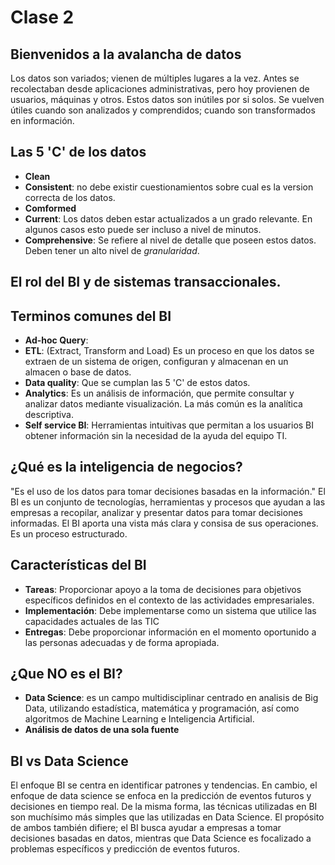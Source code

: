 # Clase 2
## Bienvenidos a la avalancha de datos
Los datos son variados; vienen de múltiples lugares a la vez. Antes se recolectaban desde aplicaciones administrativas, pero hoy provienen de usuarios, máquinas y otros.
Estos datos son inútiles por si solos. Se vuelven útiles cuando son analizados y comprendidos; cuando son transformados en información.

## Las 5 'C' de los datos
- **Clean**
- **Consistent**: no debe existir cuestionamientos sobre cual es la version correcta de los datos.
- **Comformed**
- **Current**: Los datos deben estar actualizados a un grado relevante. En algunos casos esto puede ser incluso a nivel de minutos.
- **Comprehensive**: Se refiere al nivel de detalle que poseen estos datos. Deben tener un alto nivel de *granularidad*.

## El rol del BI y de sistemas transaccionales.


## Terminos comunes del BI
- **Ad-hoc Query**: 
- **ETL**: (Extract, Transform and Load) Es un proceso en que los datos se extraen de un sistema de origen, configuran y almacenan en un almacen o base de datos.
- **Data quality**: Que se cumplan las 5 'C' de estos datos.
- **Analytics**: Es un análisis de información, que permite consultar y analizar datos mediante visualización. La más común es la analítica descriptiva.
- **Self service BI**: Herramientas intuitivas que permitan a los usuarios BI obtener información sin la necesidad de la ayuda del equipo TI.

## ¿Qué es la inteligencia de negocios?
"Es el uso de los datos para tomar decisiones basadas en la información."
El BI es un conjunto de tecnologías, herramientas y procesos que ayudan a las empresas a recopilar, analizar y presentar datos para tomar decisiones informadas.
El BI aporta una vista más clara y consisa de sus operaciones.
Es un proceso estructurado.

## Características del BI
- **Tareas**: Proporcionar apoyo a la toma de decisiones para objetivos específicos definidos en el contexto de las actividades empresariales.
- **Implementación**: Debe implementarse como un sistema que utilice las capacidades actuales de las TIC
- **Entregas**: Debe proporcionar información en el momento oportunido a las personas adecuadas y de forma apropiada.

## ¿Que NO es el BI?
- **Data Science**: es un campo multidisciplinar centrado en analisis de Big Data, utilizando estadística, matemática y programación, así como algoritmos de Machine Learning e Inteligencia Artificial.
- **Análisis de datos de una sola fuente**

## BI vs Data Science
El enfoque BI se centra en identificar patrones y tendencias. En cambio, el enfoque de data science se enfoca en la predicción de eventos futuros y decisiones en tiempo real. De la misma forma, las técnicas utilizadas en BI son muchísimo más simples que las utilizadas en Data Science.
El propósito de ambos también difiere; el BI busca ayudar a empresas a tomar decisiones basadas en datos, mientras que Data Science es focalizado a problemas específicos y predicción de eventos futuros.